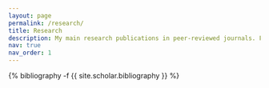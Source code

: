 ```yaml
---
layout: page
permalink: /research/
title: Research
description: My main research publications in peer-reviewed journals. For a complete list you can check my <a href='https://scholar.google.com/citations?user=33jW5MgAAAAJ&hl=pt-BR'>Google Scholar Page</a>.
nav: true
nav_order: 1
---
```

<!-- _pages/research.md -->
<div class="research">

{% bibliography -f {{ site.scholar.bibliography }} %}

</div>
